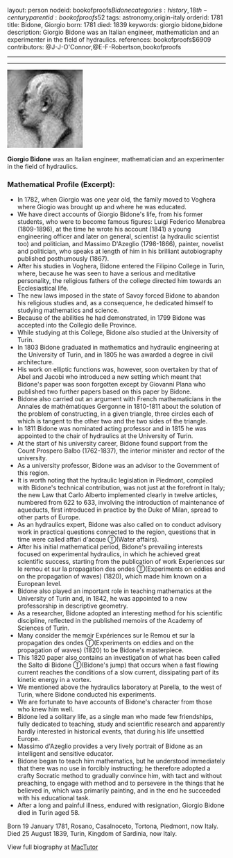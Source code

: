 layout: person
nodeid: bookofproofs$Bidone
categories: history,18th-century
parentid: bookofproofs$52
tags: astronomy,origin-italy
orderid: 1781
title: Bidone, Giorgio
born: 1781
died: 1839
keywords: giorgio bidone,bidone
description: Giorgio Bidone was an Italian engineer, mathematician and an experimenter in the field of hydraulics.
references: bookofproofs$6909
contributors: @J-J-O'Connor,@E-F-Robertson,bookofproofs

---



---

![Bidone.jpg](https://github.com/bookofproofs/bookofproofs.github.io/blob/main/_sources/_assets/images/portraits/Bidone.jpg?raw=true)

**Giorgio Bidone** was an Italian engineer, mathematician and an experimenter in the field of hydraulics.

### Mathematical Profile (Excerpt):
* In 1782, when Giorgio was one year old, the family moved to Voghera where Giogio was brought up and where he was educated.
* We have direct accounts of Giorgio Bidone's life, from his former students, who were to become famous figures: Luigi Federico Menabrea (1809-1896), at the time he wrote his account (1841) a young engineering officer and later on general, scientist (a hydraulic scientist too) and politician, and Massimo D'Azeglio (1798-1866), painter, novelist and politician, who speaks at length of him in his brilliant autobiography published posthumously (1867).
* After his studies in Voghera, Bidone entered the Filipino College in Turin, where, because he was seen to have a serious and meditative personality, the religious fathers of the college directed him towards an Ecclesiastical life.
* The new laws imposed in the state of Savoy forced Bidone to abandon his religious studies and, as a consequence, he dedicated himself to studying mathematics and science.
* Because of the abilities he had demonstrated, in 1799 Bidone was accepted into the Collegio delle Province.
* While studying at this College, Bidone also studied at the University of Turin.
* In 1803 Bidone graduated in mathematics and hydraulic engineering at the University of Turin, and in 1805 he was awarded a degree in civil architecture.
* His work on elliptic functions was, however, soon overtaken by that of Abel and Jacobi who introduced a new setting which meant that Bidone's paper was soon forgotten except by Giovanni Plana who published two further papers based on this paper by Bidone.
* Bidone also carried out an argument with French mathematicians in the Annales de mathématiques Gergonne in 1810-1811 about the solution of the problem of constructing, in a given triangle, three circles each of which is tangent to the other two and the two sides of the triangle.
* In 1811 Bidone was nominated acting professor and in 1815 he was appointed to the chair of hydraulics at the University of Turin.
* At the start of his university career, Bidone found support from the Count Prospero Balbo (1762-1837), the interior minister and rector of the university.
* As a university professor, Bidone was an advisor to the Government of this region.
* It is worth noting that the hydraulic legislation in Piedmont, compiled with Bidone's technical contribution, was not just at the forefront in Italy; the new Law that Carlo Alberto implemented clearly in twelve articles, numbered from 622 to 633, involving the introduction of maintenance of aqueducts, first introduced in practice by the Duke of Milan, spread to other parts of Europe.
* As an hydraulics expert, Bidone was also called on to conduct advisory work in practical questions connected to the region, questions that in time were called affari d'acque Ⓣ(Water affairs).
* After his initial mathematical period, Bidone's prevailing interests focused on experimental hydraulics, in which he achieved great scientific success, starting from the publication of work Experiences sur le remou et sur la propagation des ondes  Ⓣ(Experiments on eddies and on the propagation of waves) (1820), which made him known on a European level.
* Bidone also played an important role in teaching mathematics at the University of Turin and, in 1842, he was appointed to a new professorship in descriptive geometry.
* As a researcher, Bidone adopted an interesting method for his scientific discipline, reflected in the published memoirs of the Academy of Sciences of Turin.
* Many consider the memoir Expériences sur le Remou et sur la propagation des ondes Ⓣ(Experiments on eddies and on the propagation of waves) (1820) to be Bidone's masterpiece.
* This 1820 paper also contains an investigation of what has been called the Salto di Bidone Ⓣ(Bidone's jump) that occurs when a fast flowing current reaches the conditions of a slow current, dissipating part of its kinetic energy in a vortex.
* We mentioned above the hydraulics laboratory at Parella, to the west of Turin, where Bidone conducted his experiments.
* We are fortunate to have accounts of Bidone's character from those who knew him well.
* Bidone led a solitary life, as a single man who made few friendships, fully dedicated to teaching, study and scientific research and apparently hardly interested in historical events, that during his life unsettled Europe.
* Massimo d'Azeglio provides a very lively portrait of Bidone as an intelligent and sensitive educator.
* Bidone began to teach him mathematics, but he understood immediately that there was no use in forcibly instructing; he therefore adopted a crafty Socratic method to gradually convince him, with tact and without preaching, to engage with method and to persevere in the things that he believed in, which was primarily painting, and in the end he succeeded with his educational task.
* After a long and painful illness, endured with resignation, Giorgio Bidone died in Turin aged 58.

Born 19 January 1781, Rosano, Casalnoceto, Tortona, Piedmont, now Italy. Died 25 August 1839, Turin, Kingdom of Sardinia, now Italy.

View full biography at [MacTutor](https://mathshistory.st-andrews.ac.uk/Biographies/Bidone/)
